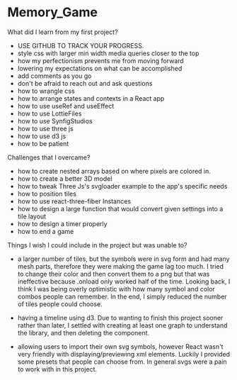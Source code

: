 # Memory_Game
What did I learn from my first project?

- USE GITHUB TO TRACK YOUR PROGRESS.
- style css with larger min width media queries closer to the top
- how my perfectionism prevents me from moving forward
- lowering my expectations on what can be accomplished
- add comments as you go
- don't be afraid to reach out and ask questions
- how to wrangle css
- how to arrange states and contexts in a React app
- how to use useRef and useEffect
- how to use LottieFiles
- how to use SynfigStudios
- how to use three js
- how to use d3 js
- how to be patient

Challenges that I overcame?

- how to create nested arrays based on where pixels are colored in.
- how to create a better 3D model
- how to tweak Three Js's svgloader example to the app's specific needs
- how to position tiles
- how to use react-three-fiber Instances
- how to design a large function that would convert given settings into a tile layout
- how to design a timer properly
- how to end a game

Things I wish I could include in the project but was unable to?

- a larger number of tiles, but the symbols were in svg form and had many mesh parts, therefore they were making the game lag too much. I tried to change their color and then convert them to a png but that was ineffective because .onload only worked half of the time. Looking back, I think I was being overly optimistic with how many symbol and color combos people can remember. In the end, I simply reduced the number of tiles people could choose.

- having a timeline using d3. Due to wanting to finish this project sooner rather than later, I settled with creating at least one graph to understand the library, and then deleting the component.

- allowing users to import their own svg symbols, however React wasn't very friendly with displaying/previewing xml elements. Luckily I provided some presets that people can choose from. In general svgs were a pain to work with in this project.
